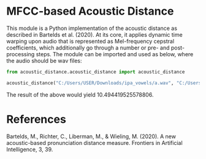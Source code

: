 # MFCC-based Acoustic Distance

This module is a Python implementation of the acoustic distance as described in Bartelds et al. (2020). At its core, it applies dynamic time warping upon audio that is represented as Mel-frequency cepstral coefficients, which additionally go through a number or pre- and post-processing steps. The module can be imported and used as below, where the audio should be wav files:

```python
from acoustic_distance.acoustic_distance import acoustic_distance

acoustic_distance("C:/Users/USER/Downloads/ipa_vowels/a.wav", "C:/Users/USER/Downloads/ipa_vowels/e.wav")
```

The result of the above would yield 10.494419525578806.

# References
Bartelds, M., Richter, C., Liberman, M., & Wieling, M. (2020). A new acoustic-based pronunciation distance measure. Frontiers in Artificial Intelligence, 3, 39.
